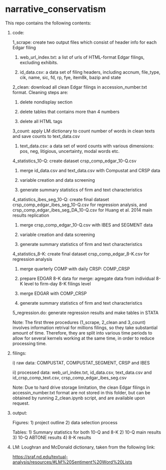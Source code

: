 # narrative_conservatism
This repo contains the following contents:
  1. code:
  
		1_scrape: create two output files which consist of header info for each Edgar filing 
		
		1) web_url_index.txt: a list of urls of HTML-format Edgar filings, excluding exhibits.
      
		2) id_data.csv: a data set of filing headers, including accnum, file_type, cik, name, sic, fd, rp, fye, item8k, bazip and state
		
		2_clean: download all clean Edgar filings in accession_number.txt format. Cleaning steps are:
		
		1) delete nondisplay section
			
      2) delete tables that contains more than 4 numbers
			
      3) delete all HTML tags
      
		3_count: apply LM dictionary to count number of words in clean texts and save counts to text_data.csv
         
		1) text_data.csv: a data set of word counts with various dimensions: pos, neg, litigious, uncertainty, modal words etc.      
      
		4_statistics_10-Q: create dataset crsp_comp_edgar_10-Q.csv
		
		1) merge id_data.csv and text_data.csv with Compustat and CRSP data
		
		2) variable creation and data screening
		
		3) generate summary statistics of firm and text characteristics
		
		4_statistics_ibes_seg_10-Q: create final dataset crsp_comp_edgar_ibes_seg_10-Q.csv for regression analysis, and crsp_comp_edgar_ibes_seg_DA_10-Q.csv for Huang et al. 2014 main results replication
		
		1) merge crsp_comp_edgar_10-Q.csv with IBES and SEGMENT data
		
		2) variable creation and data screening
		
		3) generate summary statistics of firm and text characteristics
		
		4_statistics_8-K: create final dataset crsp_comp_edgar_8-K.csv for regression analysis
		
		1) merge quarterly COMP with daily CRSP: COMP_CRSP
		
		2) prepare EDGAR 8-K data for merge: agregate data from individual 8-K level to firm-day 8-K filings level
		
		3) merge EDGAR with COMP_CRSP
		
		4) generate summary statistics of firm and text characteristics
		
		5_regression.do: generate regression results and make tables in STATA
    
		Note: The first three procedures (1_scrape, 2_clean and 3_count) involves information retrival for millions filings, so they take substantial amount of time. Therefore, they are split into various time periods to allow for several kernels working at the same time, in order to reduce processing time.
  
  2. filings:
	
		i) raw data: COMPUSTAT, COMPUSTAT_SEGMENT, CRSP and IBES 
      
		ii) processed data: web_url_index.txt, id_data.csv, text_data.csv and id_crsp_comp_text.csv, crsp_comp_edgar_ibes_seg.csv
    
		Note: Due to hard drive storage limitation, the clean Edgar filings in accessin_number.txt format are not stored in this folder, but can be obtained by running 2_clean.ipynb script, and are available upon request.
    
  3. output: 
  
  		Figures: 1) project outline 2) data selection process
		
		Tables: 1) Summary statistics for both 10-Q and 8-K 2) 10-Q main results 3) 10-Q ABTONE results 4) 8-K results  
  
  4. LM: Loughran and McDonald dictionary, taken from the following link:
  
  		https://sraf.nd.edu/textual-analysis/resources/#LM%20Sentiment%20Word%20Lists
